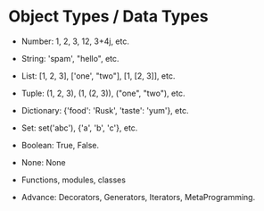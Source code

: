 # Object Types / Data Types

- Number: 1, 2, 3, 12, 3+4j, etc.
- String: 'spam', "hello", etc.
- List: [1, 2, 3], ['one', "two"], [1, [2, 3]], etc.
- Tuple: (1, 2, 3), (1, (2, 3)), ("one", "two"), etc.
- Dictionary: {'food': 'Rusk', 'taste': 'yum'}, etc.

- Set: set('abc'), {'a', 'b', 'c'}, etc.

- Boolean: True, False.

- None: None
- Functions, modules, classes

- Advance: Decorators, Generators, Iterators, MetaProgramming.
